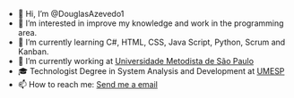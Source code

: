 - 👋 Hi, I’m @DouglasAzevedo1
- 👀 I’m interested in improve my knowledge and work in the programming area.
- 🌱 I’m currently learning C#, HTML, CSS, Java Script, Python, Scrum and Kanban.              
- 🔭 I’m currently working at <a href="https://metodista.br/" rel="nofollow">Universidade Metodista de São Paulo</a>
- 🎓 Technologist Degree in System Analysis and Development at <a href="https://metodista.br" rel="nofollow">UMESP</a>
- 📫 How to reach me: <a href="mailto:douglas_araujo1997@hotmail.com">Send me a email</a>
<!---
DouglasAzevedo1/DouglasAzevedo1 is a ✨ special ✨ repository because its `README.md` (this file) appears on your GitHub profile.
You can click the Preview link to take a look at your changes.
--->
